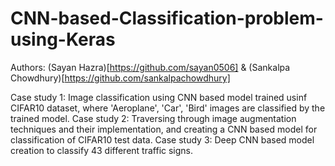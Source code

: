# CNN-based-Classification-problem-using-Keras

Authors: (Sayan Hazra)[https://github.com/sayan0506] & (Sankalpa Chowdhury)[https://github.com/sankalpachowdhury]

Case study 1: Image classification using CNN based model trained usinf CIFAR10 dataset, where 'Aeroplane', 'Car', 'Bird' images are classified by the trained model.
Case study 2: Traversing through image augmentation techniques and their implementation, and creating a CNN based model for classification of CIFAR10 test data.
Case study 3: Deep CNN based model creation to classify 43 different traffic signs.
